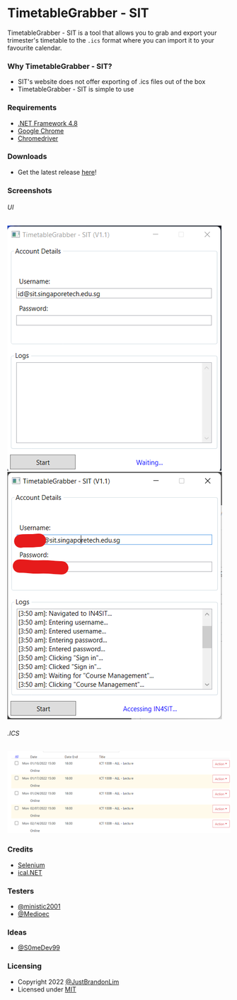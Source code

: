 # TimetableGrabber - SIT

TimetableGrabber - SIT is a tool that allows you to grab and export your trimester's timetable to the `.ics` format where you can import it to your favourite calendar.

### Why TimetableGrabber - SIT?

* SIT's website does not offer exporting of .ics files out of the box
* TimetableGrabber - SIT is simple to use

### Requirements
* [.NET Framework 4.8](https://dotnet.microsoft.com/en-us/download/dotnet-framework/net48)
* [Google Chrome](https://www.google.com/intl/en_sg/chrome/ "Google Chrome")
* [Chromedriver](https://chromedriver.chromium.org/downloads)

### Downloads
* Get the latest release [here](https://github.com/JustBrandonLim/TimetableGrabber---SIT/releases)!

### Screenshots
###### UI
<img src="https://github.com/JustBrandonLim/TimetableGrabber---SIT/blob/86d02770d3649c7e73ad78ba766c66389170505c/Picture%201.png" />
<img src="https://github.com/JustBrandonLim/TimetableGrabber---SIT/blob/86d02770d3649c7e73ad78ba766c66389170505c/Picture%202.png" />

###### .ICS
<img src="https://github.com/JustBrandonLim/TimetableGrabber---SIT/blob/86d02770d3649c7e73ad78ba766c66389170505c/Picture%203.png" />

### Credits
* [Selenium](https://www.selenium.dev/)
* [ical.NET](https://github.com/rianjs/ical.net)

### Testers
* [@ministic2001](https://github.com/ministic2001)
* [@Medioec](https://github.com/Medioec)

### Ideas
* [@S0meDev99](https://github.com/S0meDev99)

### Licensing
* Copyright 2022 [@JustBrandonLim](https:/JustBrandonLim.github.io)
* Licensed under [MIT](https://github.com/JustBrandonLim/TimetableGrabber---SIT/blob/86d02770d3649c7e73ad78ba766c66389170505c/LICENSE.md)